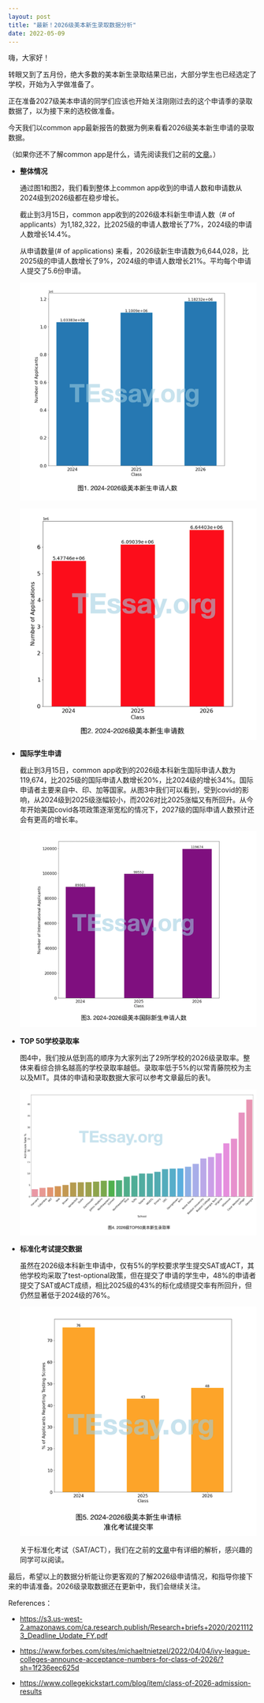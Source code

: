```yaml
---
layout: post
title: "最新！2026级美本新生录取数据分析"
date: 2022-05-09
---
```


嗨，大家好！

转眼又到了五月份，绝大多数的美本新生录取结果已出，大部分学生也已经选定了学校，开始为入学做准备了。

正在准备2027级美本申请的同学们应该也开始关注刚刚过去的这个申请季的录取数据了，以为接下来的选校做准备。

今天我们以common app最新报告的数据为例来看看2026级美本新生申请的录取数据。

（如果你还不了解common app是什么，请先阅读我们之前的[文章](http://www.tessay.org/blog/2019/02/25/collegeadchecklist)。）

+ **整体情况**

  通过图1和图2，我们看到整体上common app收到的申请人数和申请数从2024级到2026级都在稳步增长。

  截止到3月15日，common app收到的2026级本科新生申请人数（# of applicants）为1,182,322，比2025级的申请人数增长了7%，2024级的申请人数增长14.4%。

  从申请数量(# of applications) 来看，2026级新生申请数为6,644,028，比2025级的申请人数增长了9%，2024级的申请人数增长21%。平均每个申请人提交了5.6份申请。

  ![Figure 1. Number of Applicants](/assets/images/college_ad_2022/fig1.png)

  ![Figure 2. Number of Applications](/assets/images/college_ad_2022/fig2.png)


+ **国际学生申请**

  截止到3月15日，common app收到的2026级本科新生国际申请人数为119,674，比2025级的国际申请人数增长20%，比2024级的增长34%。国际申请者主要来自中、印、加等国家。从图3中我们可以看到，受到covid的影响，从2024级到2025级涨幅较小，而2026对比2025涨幅又有所回升。从今年开始美国covid各项政策逐渐宽松的情况下，2027级的国际申请人数预计还会有更高的增长率。

  ![Figure 3. Number of International Applicants](/assets/images/college_ad_2022/fig3.png)

+ **TOP 50学校录取率**

  图4中，我们按从低到高的顺序为大家列出了29所学校的2026级录取率。整体来看综合排名越高的学校录取率越低。录取率低于5%的以常青藤院校为主以及MIT。具体的申请和录取数据大家可以参考文章最后的表1。

  ![Figure 4. Class 2026 Admission Rates](/assets/images/college_ad_2022/fig4.png)

+ **标准化考试提交数据**

  虽然在2026级本科新生申请中，仅有5%的学校要求学生提交SAT或ACT，其他学校均采取了test-optional政策，但在提交了申请的学生中，48%的申请者提交了SAT或ACT成绩，相比2025级的43%的标化成绩提交率有所回升，但仍然显著低于2024级的76%。

  ![Figure 5. Percentage of Applicants Reporting Test Scores](/assets/images/college_ad_2022/fig5.png)

  关于标准化考试（SAT/ACT），我们在之前的[文章](http://www.tessay.org/blog/2022/04/01/standard-test-submission-stats)中有详细的解析，感兴趣的同学可以阅读。


最后，希望以上的数据分析能让你更客观的了解2026级申请情况，和指导你接下来的申请准备。2026级录取数据还在更新中，我们会继续关注。



References：

+ https://s3.us-west-2.amazonaws.com/ca.research.publish/Research+briefs+2020/20211123_Deadline_Update_FY.pdf

+ https://www.forbes.com/sites/michaeltnietzel/2022/04/04/ivy-league-colleges-announce-acceptance-numbers-for-class-of-2026/?sh=1f236eec625d

+ https://www.collegekickstart.com/blog/item/class-of-2026-admission-results
